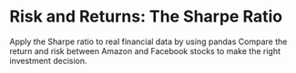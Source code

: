 # Risk and Returns: The Sharpe Ratio
Apply the Sharpe ratio to real financial data by using pandas
Compare the return and risk between Amazon and Facebook stocks to make the right investment decision.
